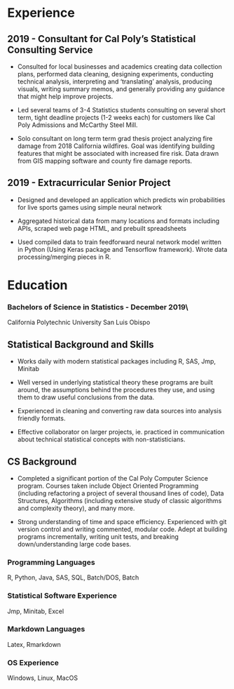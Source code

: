 Experience
==========

2019 - Consultant for Cal Poly’s Statistical Consulting Service
---------------------------------------------------------------

-   Consulted for local businesses and academics creating data
    collection plans, performed data cleaning, designing experiments,
    conducting technical analysis, interpreting and ‘translating’
    analysis, producing visuals, writing summary memos, and generally
    providing any guidance that might help improve projects.

-   Led several teams of 3-4 Statistics students consulting on several
    short term, tight deadline projects (1-2 weeks each) for customers
    like Cal Poly Admissions and McCarthy Steel Mill.

-   Solo consultant on long term term grad thesis project analyzing fire
    damage from 2018 California wildfires. Goal was identifying building
    features that might be associated with increased fire risk. Data
    drawn from GIS mapping software and county fire damage reports.

2019 - Extracurricular Senior Project
-------------------------------------

-   Designed and developed an application which predicts win
    probabilities for live sports games using simple neural network

-   Aggregated historical data from many locations and formats including
    APIs, scraped web page HTML, and prebuilt spreadsheets

-   Used compiled data to train feedforward neural network model written
    in Python (Using Keras package and Tensorflow framework). Wrote data
    processing/merging pieces in R.

Education
=========

### Bachelors of Science in Statistics - December 2019\
California Polytechnic University San Luis Obispo

Statistical Background and Skills
---------------------------------

-   Works daily with modern statistical packages including R, SAS, Jmp,
    Minitab

-   Well versed in underlying statistical theory these programs are
    built around, the assumptions behind the procedures they use, and
    using them to draw useful conclusions from the data.

-   Experienced in cleaning and converting raw data sources into
    analysis friendly formats.

-   Effective collaborator on larger projects, ie. practiced in
    communication about technical statistical concepts with
    non-statisticians.

CS Background
-------------

-   Completed a significant portion of the Cal Poly Computer Science
    program. Courses taken include Object Oriented Programming
    (including refactoring a project of several thousand lines of code),
    Data Structures, Algorithms (including extensive study of classic
    algorithms and complexity theory), and many more.

-   Strong understanding of time and space efficiency. Experienced with
    git version control and writing commented, modular code. Adept at
    building programs incrementally, writing unit tests, and breaking
    down/understanding large code bases.

### Programming Languages

R, Python, Java, SAS, SQL, Batch/DOS, Batch

### Statistical Software Experience

Jmp, Minitab, Excel

### Markdown Languages

Latex, Rmarkdown

### OS Experience

Windows, Linux, MacOS
